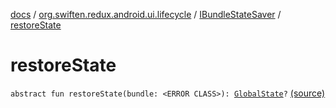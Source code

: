 [docs](../../index.md) / [org.swiften.redux.android.ui.lifecycle](../index.md) / [IBundleStateSaver](index.md) / [restoreState](./restore-state.md)

# restoreState

`abstract fun restoreState(bundle: <ERROR CLASS>): `[`GlobalState`](index.md#GlobalState)`?` [(source)](https://github.com/protoman92/KotlinRedux/tree/master/android/android-lifecycle/src/main/java/org/swiften/redux/android/ui/lifecycle/AndroidActivity.kt#L26)